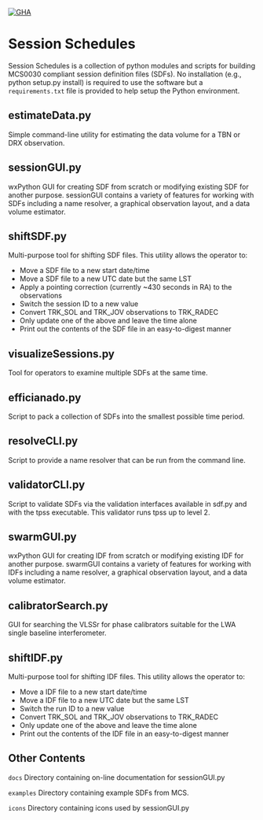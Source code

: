 [![GHA](https://github.com/lwa-project/session_schedules/actions/workflows/main.yml/badge.svg)](https://github.com/lwa-project/session_schedules/actions/workflows/main.yml)

Session Schedules
=================
Session Schedules is a collection of python modules and scripts for 
building MCS0030 compliant session definition files (SDFs).  No installation
(e.g., python setup.py install) is required to use the software but a
`requirements.txt` file is provided to help setup the Python environment.

estimateData.py
---------------
Simple command-line utility for estimating the data volume for a TBN or 
DRX observation.

sessionGUI.py
-------------
wxPython GUI for creating SDF from scratch or modifying existing SDF for
another purpose.  sessionGUI contains a variety of features for working 
with SDFs including a name resolver, a graphical observation layout, and 
a data volume estimator.

shiftSDF.py
-----------
Multi-purpose tool for shifting SDF files.  This utility allows the operator
to:
  
* Move a SDF file to a new start date/time
* Move a SDF file to a new UTC date but the same LST
* Apply a pointing correction (currently ~430 seconds in RA) to
the observations
* Switch the session ID to a new value
* Convert TRK_SOL and TRK_JOV observations to TRK_RADEC
* Only update one of the above and leave the time alone
* Print out the contents of the SDF file in an easy-to-digest manner

visualizeSessions.py
--------------------
Tool for operators to examine multiple SDFs at the same time.

efficianado.py
--------------
Script to pack a collection of SDFs into the smallest possible time period.

resolveCLI.py
-------------
Script to provide a name resolver that can be run from the command line.

validatorCLI.py
---------------
Script to validate SDFs via the validation interfaces available 
in sdf.py and with the tpss executable.  This validator runs tpss up to level 2.

swarmGUI.py
-----------
wxPython GUI for creating IDF from scratch or modifying existing IDF for
another purpose.  swarmGUI contains a variety of features for working 
with IDFs including a name resolver, a graphical observation layout, and 
a data volume estimator.

calibratorSearch.py
-------------------
GUI for searching the VLSSr for phase calibrators suitable for the LWA single 
baseline interferometer.

shiftIDF.py
-----------
Multi-purpose tool for shifting IDF files.  This utility allows the operator
to:
  
* Move a IDF file to a new start date/time
* Move a IDF file to a new UTC date but the same LST
* Switch the run ID to a new value
* Convert TRK_SOL and TRK_JOV observations to TRK_RADEC
* Only update one of the above and leave the time alone
* Print out the contents of the IDF file in an easy-to-digest manner
  
Other Contents
--------------
`docs`
  Directory containing on-line documentation for sessionGUI.py

`examples`
  Directory containing example SDFs from MCS.

`icons`
  Directory containing icons used by sessionGUI.py
